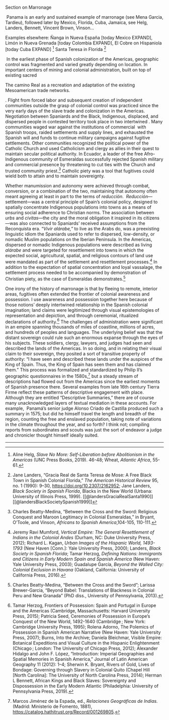 Section on Marronage

 Panama is an early and sustained example of marronage (see Mena Garcia, Tardieu), followed later by Mexico, Florida, Cuba, Jamaica, see Helg, Landers, Bennett, Vincent Brown, Vinson…

Examples elsewhere: Ñanga in Nueva España [today Mexico EXPAND], Limón in Nueva Grenada [today Colombia EXPAND], El Cobre on Hispaniola [today Cuba EXPAND] [^2.1] Santa Teresa in Florida [^2.2]

 In the earliest phase of Spanish colonization of the Americas, geographic control was fragmented and varied greatly depending on location. In important centers of mining and colonial administration, built on top of existing sacred

The camino Real as a recreation and adaptation of the existing Mesoamerican trade networks.

. Flight from forced labor and subsequent creation of independent communities outside the grasp of colonial control was practiced since the very early days of the slave trade and colonization in the Americas. Negotiation between Spaniards and the Black, Indigenous, displaced, and dispersed people in contested territory took place in two intertwined . Many communities waged war against the institutions of commercial  with Spanish troops, raided settlements and supply lines, and exhausted the Spanish will and funds to continue military campaigns against fugitive settlements. Other communities recognized the political power of the Catholic Church and used Catholicism and clergy as allies in their quest to maintain secular political authority. In Ecuador, a leader of the free Afro-Indigenous community of Esmeraldas successfully rejected Spanish military and commercial presence by threatening to cut ties with the Church and trusted community priest.[^2.5] Catholic piety was a tool that fugitives could wield both to attain and to maintain sovereignty.

Whether manumission and autonomy were achieved through combat, conversion, or a combination of the two, maintaining that autonomy often meant agreeing at least in part to the terms of _reducción_.  _Reducción_—settlement—was a central principle of Spain’s colonial policy, designed to spatially concentrate Indigenous populations into towns as a means of ensuring social adherence to Christian norms. The association between _urbs_ and _civitas_—the city and the moral obligation it inspired in its citizens—was also connected to Spaniards’ received assumptions from the Reconquista era. “_Vivir alárabe,”_ to live as the Arabs do, was a preexisting linguistic idiom the Spaniards used to refer to dispersed, low-density, or nomadic Muslim populations on the Iberian Peninsula. In the Americas, dispersed or nomadic Indigenous populations were described as living _alárabe_ and were targeted for resettlement into towns in which the expected social, agricultural, spatial, and religious contours of land use were mandated as part of the settlement and resettlement processes.[^2.6] In addition to the expectation of spatial concentration and loyal vassalage, the settlement process needed to be accompanied by demonstration of Christian piety, as the case of Esmeraldas demonstrates.[^2.7]

  One irony of the history of marronage is that by fleeing to remote, interior areas, fugitives often extended the frontier of colonial awareness and possession. I use awareness and possession together here because of those notions’ deeply intertwined relationship in the Spanish colonial imagination; land claims were legitimized through visual epistemologies of representation and depiction, and through ceremonial, ritualized declarations of authority.[^2.3] The challenges of administration were significant in an empire spanning thousands of miles of coastline, millions of acres, and hundreds of peoples and languages. The underlying belief was that the distant sovereign could rule such an enormous expanse through the eyes of his subjects. These soldiers, clergy, lawyers, and judges had seen and described the lands of the Americas. In so doing, and in relating their visual claim to their sovereign, they posited a sort of transitive property of authority: “I have seen and described these lands under the auspices of the King of Spain. Thus, the King of Spain has seen them and has claimed them.” This process was formalized and standardized by Philip II’s geographic questionnaires in the 1580s,[^2.4] but a steady stream of descriptions had flowed out from the Americas since the earliest moments of Spanish presence there. Several examples from late 16th century Tierra Firme reflect these patterns of descriptive engagement with place. Although they are entitled “Descriptive Summaries,” there are of course many unacknowledged layers of textual mediation in these accounts. For example,  Panamá’s senior judge Alonso Criado de Castilla produced such a summary in 1575; but did he himself travel the length and breadth of the region, counting the free and enslaved population, taking note of variations in the climate throughout the year, and so forth? I think not; compiling reports from subordinates and scouts was just the sort of endeavor a judge and chronicler thought himself ideally suited.

  

---

[^2.1]: Aline Helg, _Slave No More: Self-Liberation before Abolitionism in the Americas_ (UNC Press Books, 2019). 46-48; Wheat, _Atlantic Africa_, 55-61.

[^2.2]: Jane Landers, “Gracia Real de Santa Teresa de Mose: A Free Black Town in Spanish Colonial Florida,” _The American Historical Review_ 95, no. 1 (1990): 9–30, https://doi.org/10.2307/2162952; Jane Landers, _Black Society in Spanish Florida_, Blacks in the New World (Urbana: University of Illinois Press, 1999). [[@landersGraciaRealSanta1990]] [[@landersBlackSocietySpanish1999]]

[^2.3]:  Tamar Herzog, Frontiers of Possession: Spain and Portugal in Europe and the Americas (Cambridge, Massachusetts: Harvard University Press, 2015); Patricia Seed, Ceremonies of Possession in Europe’s Conquest of the New World, 1492-1640 (Cambridge ; New York: Cambridge University Press, 1995); Rolena Adorno, The Polemics of Possession in Spanish American Narrative (New Haven: Yale University Press, 2007); Burns, Into the Archive; Daniela Bleichmar, Visible Empire: Botanical Expeditions and Visual Culture in the Hispanic Enlightenment (Chicago ; London: The University of Chicago Press, 2012); Alexander Hidalgo and John F. López, “Introduction: Imperial Geographies and Spatial Memories in Spanish America,” Journal of Latin American Geography 11 (2012): 1–4; Sherwin K. Bryant, Rivers of Gold, Lives of Bondage: Governing through Slavery in Colonial Quito (Chapel Hill [North Carolina]: The University of North Carolina Press, 2014); Herman L Bennett, African Kings and Black Slaves: Sovereignty and Dispossession in the Early Modern Atlantic (Philadelphia: University of Pennsylvania Press, 2019).

[^2.4]: Marcos Jiménez de la Espada, ed., _Relaciones Geográficas de Indias._ (Madrid: Ministerio de Fomento, 1881), https://catalog.hathitrust.org/Record/001269805.



[^2.5]: Charles Beatty-Medina, “Between the Cross and the Sword: Religious Conquest and Maroon Legitimacy in Colonial Esmeraldas,” in Bryant, O’Toole, and Vinson, _Africans to Spanish America_,104-105, 110-111.

[^2.6]: Jeremy Ravi Mumford, _Vertical Empire: The General Resettlement of Indians in the Colonial Andes_ (Durham, NC: Duke University Press, 2012); Richard L. Kagan, _Urban Images of the Hispanic World, 1493-1793_ (New Haven [Conn.]: Yale University Press, 2000); Landers, _Black Society in Spanish Florida_; Tamar Herzog, _Defining Nations: Immigrants and Citizens in Early Modern Spain and Spanish America_ (New Haven: Yale University Press, 2003); Guadalupe García, _Beyond the Walled City: Colonial Exclusion in Havana_ (Oakland, California: University of California Press, 2016).

[^2.7]:  Charles Beatty-Medina, “Between the Cross and the Sword”; Larissa Brewer-Garcia, “Beyond Babel: Translations of Blackness in Colonial Peru and New Granada” (PhD diss., University of Pennsylvania, 2013).
